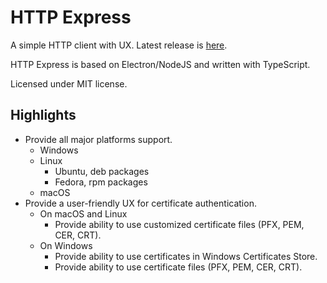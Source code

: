 # HTTP Express
A simple HTTP client with UX. Latest release is [here](https://github.com/stevshan/http-express/releases/latest).

HTTP Express is based on Electron/NodeJS and written with TypeScript.

Licensed under MIT license.

## Highlights
* Provide all major platforms support.
  * Windows
  * Linux
    * Ubuntu, deb packages
    * Fedora, rpm packages
  * macOS
* Provide a user-friendly UX for certificate authentication.
  * On macOS and Linux
    * Provide ability to use customized certificate files (PFX, PEM, CER, CRT).
  * On Windows
    * Provide ability to use certificates in Windows Certificates Store.
    * Provide ability to use certificate files (PFX, PEM, CER, CRT).

